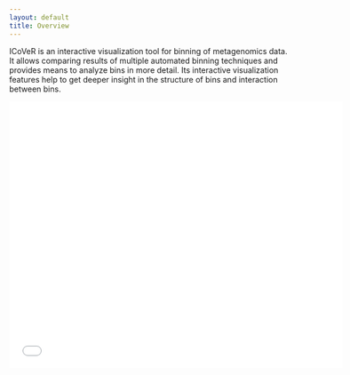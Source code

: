 ```yaml
---
layout: default
title: Overview
---
```


ICoVeR is an interactive visualization tool for binning of metagenomics data.
It allows comparing results of multiple automated binning techniques and provides means to analyze bins in more detail.
Its interactive visualization features help to get deeper insight in the structure of bins and interaction between bins.

<iframe style="display:block; margin: 0 auto;"
  width="600" height="480" frameborder="0" 
  src="//www.youtube.com/embed/59ZDtmP8ZjA?vq=hd720"
  allowfullscreen></iframe>
